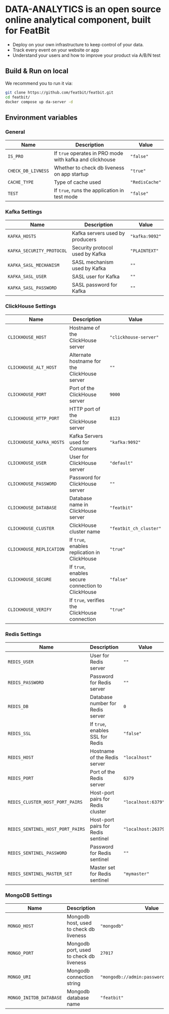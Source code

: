 # DATA-ANALYTICS is an open source online analytical component, built for FeatBit

* Deploy on your own infrastructure to keep control of your data.
* Track every event on your website or app
* Understand your users and how to improve your product via A/B/N test

## Build & Run on local

We recommend you to run it via:

```bash
git clone https://github.com/featbit/featbit.git
cd featbit/
docker compose up da-server -d
```

## Environment variables

### General

| Name               | Description                                              | Value          |
|--------------------|----------------------------------------------------------|----------------|
| `IS_PRO`           | If `true` operates in PRO mode with kafka and clickhouse | `"false"`      |
| `CHECK_DB_LIVNESS` | Whether to check db liveness on app startup              | `"true"`       |
| `CACHE_TYPE`       | Type of cache used                                       | `"RedisCache"` |
| `TEST`             | If `true`, runs the application in test mode             | `"false"`      |

### Kafka Settings

| Name                      | Description                     | Value          |
|---------------------------|---------------------------------|----------------|
| `KAFKA_HOSTS`             | Kafka servers used by producers | `"kafka:9092"` |
| `KAFKA_SECURITY_PROTOCOL` | Security protocol used by Kafka | `"PLAINTEXT"`  |
| `KAFKA_SASL_MECHANISM`    | SASL mechanism used by Kafka    | `""`           |
| `KAFKA_SASL_USER`         | SASL user for Kafka             | `""`           |
| `KAFKA_SASL_PASSWORD`     | SASL password for Kafka         | `""`           |

### ClickHouse Settings

| Name                     | Description                                        | Value                  |
|--------------------------|----------------------------------------------------|------------------------|
| `CLICKHOUSE_HOST`        | Hostname of the ClickHouse server                  | `"clickhouse-server"`  |
| `CLICKHOUSE_ALT_HOST`    | Alternate hostname for the ClickHouse server       | `""`                   |
| `CLICKHOUSE_PORT`        | Port of the ClickHouse server                      | `9000`                 |
| `CLICKHOUSE_HTTP_PORT`   | HTTP port of the ClickHouse server                 | `8123`                 |
| `CLICKHOUSE_KAFKA_HOSTS` | Kafka Servers used for Consumers                   | `"kafka:9092"`         |
| `CLICKHOUSE_USER`        | User for ClickHouse server                         | `"default"`            |
| `CLICKHOUSE_PASSWORD`    | Password for ClickHouse server                     | `""`                   |
| `CLICKHOUSE_DATABASE`    | Database name in ClickHouse server                 | `"featbit"`            |
| `CLICKHOUSE_CLUSTER`     | ClickHouse cluster name                            | `"featbit_ch_cluster"` |
| `CLICKHOUSE_REPLICATION` | If `true`, enables replication in ClickHouse       | `"true"`               |
| `CLICKHOUSE_SECURE`      | If `true`, enables secure connection to ClickHouse | `"false"`              |
| `CLICKHOUSE_VERIFY`      | If `true`, verifies the ClickHouse connection      | `"true"`               |

### Redis Settings

| Name                             | Description                        | Value               |
|----------------------------------|------------------------------------|---------------------|
| `REDIS_USER`                     | User for Redis server              | `""`                |
| `REDIS_PASSWORD`                 | Password for Redis server          | `""`                |
| `REDIS_DB`                       | Database number for Redis server   | `0`                 |
| `REDIS_SSL`                      | If `true`, enables SSL for Redis   | `"false"`           |
| `REDIS_HOST`                     | Hostname of the Redis server       | `"localhost"`       |
| `REDIS_PORT`                     | Port of the Redis server           | `6379`              |
| `REDIS_CLUSTER_HOST_PORT_PAIRS`  | Host-port pairs for Redis cluster  | `"localhost:6379"`  |
| `REDIS_SENTINEL_HOST_PORT_PAIRS` | Host-port pairs for Redis sentinel | `"localhost:26379"` |
| `REDIS_SENTINEL_PASSWORD`        | Password for Redis sentinel        | `""`                |
| `REDIS_SENTINEL_MASTER_SET`      | Master set for Redis sentinel      | `"mymaster"`        |

### MongoDB Settings

| Name                    | Description                             | Value                                      |
|-------------------------|-----------------------------------------|--------------------------------------------|
| `MONGO_HOST`            | Mongodb host, used to check db liveness | `"mongodb"`                                |
| `MONGO_PORT`            | Mongodb port, used to check db liveness | `27017`                                    |
| `MONGO_URI`             | Mongodb connection string               | `"mongodb://admin:password@mongodb:27017"` |
| `MONGO_INITDB_DATABASE` | Mongodb database name                   | `"featbit"`                                |
